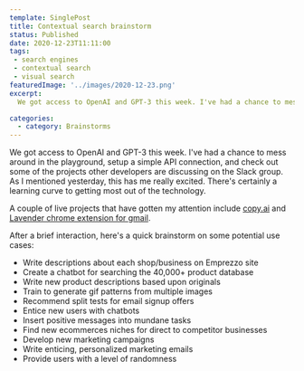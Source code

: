 ```yaml
---
template: SinglePost
title: Contextual search brainstorm
status: Published
date: 2020-12-23T11:11:00
tags:
 - search engines
 - contextual search
 - visual search
featuredImage: '../images/2020-12-23.png'
excerpt:
  We got access to OpenAI and GPT-3 this week. I've had a chance to mess around in the playground, setup a simple API connection, and check out some of the projects other developers are discussing on the Slack group. As I mentioned yesterday, this has me really excited. There's certainly a learning curve to getting most out of the technology.

categories:
  - category: Brainstorms
---
```

We got access to OpenAI and GPT-3 this week. I've had a chance to mess around in the playground, setup a simple API connection, and check out some of the projects other developers are discussing on the Slack group. As I mentioned yesterday, this has me really excited. There's certainly a learning curve to getting most out of the technology.

A couple of live projects that have gotten my attention include [copy.ai](https://copy.ai) and [Lavender chrome extension for gmail](https://chrome.google.com/webstore/detail/lavender/necbalcggglceeioaehdbkpbldmoabii/related).

After a brief interaction, here's a quick brainstorm on some potential use cases:


- Write descriptions about each shop/business on Emprezzo site
- Create a chatbot for searching the 40,000+ product database
- Write new product descriptions based upon originals
- Train to generate gif patterns from multiple images
- Recommend split tests for email signup offers
- Entice new users with chatbots
- Insert positive messages into mundane tasks
- Find new ecommerces niches for direct to competitor businesses
- Develop new marketing campaigns
- Write enticing, personalized marketing emails
- Provide users with a level of randomness
